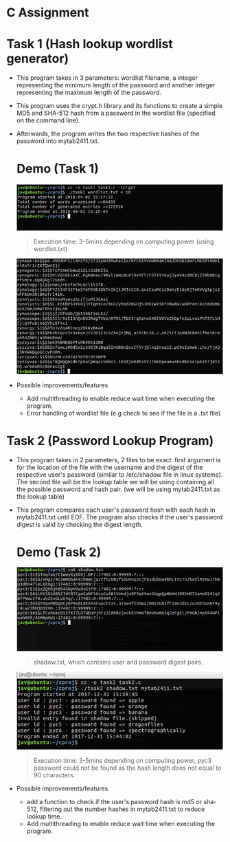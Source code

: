 # C Assignment

# Task 1 (Hash lookup wordlist generator)
* This program takes in 3 parameters: wordlist filename, a integer representing the minimum length of the password and another integer representing the maximum length of the password.
* This program uses the crypt.h library and its functions to create a simple MD5 and SHA-512 hash from a password in the wordlist file (specified on the command line).
* Afterwards, the program writes the two respective hashes of the password into mytab2411.txt.
  # Demo (Task 1)
  ![Compiling and Executing task1](https://github.com/Javiery3889/C-Hash-Lookup-Utility/blob/master/images/task1a_3151_6682.jpg)
  > Execution time: 3-5mins depending on computing power (using wordlist.txt)
  
  ![Snippet of mytab2411.txt](https://github.com/Javiery3889/C-Hash-Lookup-Utility/blob/master/images/task1b_3151_6682.jpg)
* Possible improvements/features
  * Add multithreading to enable reduce wait time when executing the program.
  * Error handling of wordlist file (e.g check to see if the file is a .txt file)
  
# Task 2 (Password Lookup Program)
* This program takes in 2 parameters, 2 files to be exact: first argument is for the location of the file with the username and the digest of the respective user's password (similar to /etc/shadow file in linux systems). The second file will be the lookup table we will be using containing all the possible password and hash pair. (we will be using mytab2411.txt as the lookup table)
* This program compares each user's password hash with each hash in mytab2411.txt until EOF. The program also checks if the user's password digest is valid by checking the digest length.
  # Demo (Task 2)
  ![contents of shadow.txt](https://github.com/Javiery3889/C-Hash-Lookup-Utility/blob/master/images/task2a_3151_6682.JPG)
  > shadow.txt, which contains user and password digest pairs.
  
  ![Compiling and Executing task2](https://github.com/Javiery3889/C-Hash-Lookup-Utility/blob/master/images/task2b_3151_6682.JPG)
  > Execution time: 3-5mins depending on computing power, pyc3 password could not be found as the hash length does not equal to 90 characters.
  
 * Possible improvements/features
   * add a function to check if the user's password hash is md5 or sha-512, filtering out the number hashes in mytab2411.txt to reduce lookup time.
   * Add multithreading to enable reduce wait time when executing the program.
  
